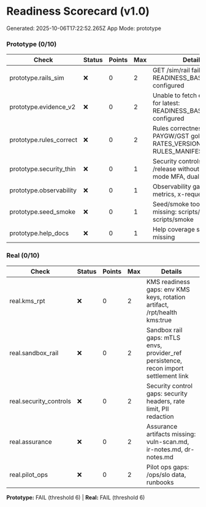 # Readiness Scorecard (v1.0)

Generated: 2025-10-06T17:22:52.265Z
App Mode: prototype

### Prototype (0/10)
| Check | Status | Points | Max | Details |
| --- | --- | --- | --- | --- |
| prototype.rails_sim | ❌ | 0 | 2 | GET /sim/rail failed (0): READINESS_BASE_URL not configured |
| prototype.evidence_v2 | ❌ | 0 | 2 | Unable to fetch evidence for latest: READINESS_BASE_URL not configured |
| prototype.rules_correct | ❌ | 0 | 2 | Rules correctness gaps: PAYGW/GST golden tests, RATES_VERSION, RULES_MANIFEST_SHA256 |
| prototype.security_thin | ❌ | 0 | 1 | Security controls missing: /release without JWT, real mode MFA, dual approval |
| prototype.observability | ❌ | 0 | 1 | Observability gaps: healthz, metrics, x-request-id |
| prototype.seed_smoke | ❌ | 0 | 1 | Seed/smoke tooling missing: scripts/seed, scripts/smoke |
| prototype.help_docs | ❌ | 0 | 1 | Help coverage script missing |

### Real (0/10)
| Check | Status | Points | Max | Details |
| --- | --- | --- | --- | --- |
| real.kms_rpt | ❌ | 0 | 2 | KMS readiness gaps: env KMS keys, rotation artifact, /rpt/health kms:true |
| real.sandbox_rail | ❌ | 0 | 2 | Sandbox rail gaps: mTLS envs, provider_ref persistence, recon import settlement link |
| real.security_controls | ❌ | 0 | 2 | Security control gaps: security headers, rate limit, PII redaction |
| real.assurance | ❌ | 0 | 2 | Assurance artifacts missing: vuln-scan.md, ir-notes.md, dr-notes.md |
| real.pilot_ops | ❌ | 0 | 2 | Pilot ops gaps: /ops/slo data, runbooks |

**Prototype:** FAIL (threshold 6) | **Real:** FAIL (threshold 6)
